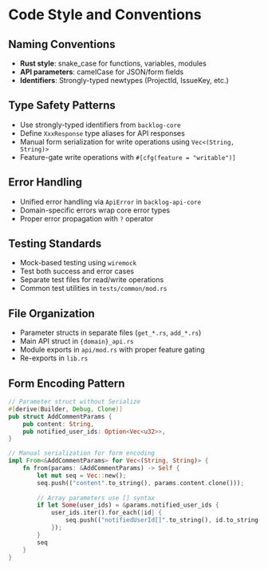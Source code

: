 # Code Style and Conventions

## Naming Conventions
- **Rust style**: snake_case for functions, variables, modules
- **API parameters**: camelCase for JSON/form fields
- **Identifiers**: Strongly-typed newtypes (ProjectId, IssueKey, etc.)

## Type Safety Patterns
- Use strongly-typed identifiers from `backlog-core`
- Define `XxxResponse` type aliases for API responses
- Manual form serialization for write operations using `Vec<(String, String)>`
- Feature-gate write operations with `#[cfg(feature = "writable")]`

## Error Handling
- Unified error handling via `ApiError` in `backlog-api-core`
- Domain-specific errors wrap core error types
- Proper error propagation with `?` operator

## Testing Standards
- Mock-based testing using `wiremock`
- Test both success and error cases
- Separate test files for read/write operations
- Common test utilities in `tests/common/mod.rs`

## File Organization
- Parameter structs in separate files (`get_*.rs`, `add_*.rs`)
- Main API struct in `{domain}_api.rs`
- Module exports in `api/mod.rs` with proper feature gating
- Re-exports in `lib.rs`

## Form Encoding Pattern
```rust
// Parameter struct without Serialize
#[derive(Builder, Debug, Clone)]
pub struct AddCommentParams {
    pub content: String,
    pub notified_user_ids: Option<Vec<u32>>,
}

// Manual serialization for form encoding
impl From<&AddCommentParams> for Vec<(String, String)> {
    fn from(params: &AddCommentParams) -> Self {
        let mut seq = Vec::new();
        seq.push(("content".to_string(), params.content.clone()));
        
        // Array parameters use [] syntax
        if let Some(user_ids) = &params.notified_user_ids {
            user_ids.iter().for_each(|id| {
                seq.push(("notifiedUserId[]".to_string(), id.to_string()));
            });
        }
        seq
    }
}
```